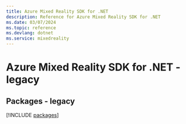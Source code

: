 ```yaml
---
title: Azure Mixed Reality SDK for .NET
description: Reference for Azure Mixed Reality SDK for .NET
ms.date: 03/07/2024
ms.topic: reference
ms.devlang: dotnet
ms.service: mixedreality
---
```

# Azure Mixed Reality SDK for .NET - legacy
## Packages - legacy
[!INCLUDE [packages](mixed-reality-index.md)]